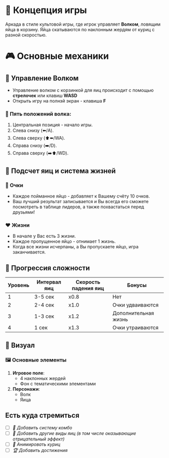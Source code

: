 # 📜 Концепция игры
Аркада в стиле культовой игры, где игрок управляет **Волком**, ловящим яйца в корзину. Яйца скатываются по наклонным жердям от куриц с разной скоростью.


# 🎮 Основные механики
## 🐺 Управление Волком

- Управление волком с корзинкой для яиц происходит с помощью **стрелочек** или клавиш **WASD**
- Открыть игру на полнэй экран - клавиша **F**

### 🕺 Пять положений волка:
1. Центральная позиция - начало игры.
2. Слева снизу (⬅️/A).
3. Слева сверху (⬆️⬅️/WA).
4. Справа снизу (➡️/D).
5. Справа сверху (➡️⬆️/WD).

## 🥚 Подсчет яиц и система жизней

### 💯 Очки

- Каждое пойманное яйцо - добавляет к Вашему счёту 10 очков.
- Ваш лучший результат записывается и Вы всегда его сможете посмотреть в таблице лидеров, а также похвастаться перед друзьями!

### ❤️ Жизни
- В начале у Вас есть 3 жизни.
- Каждое пропущенное яйцо - отнимает 1 жизнь.
- Когда все жизни исчерпаны, а Вы пропускаете яйцо, игра заканчивается.

## 🚀 Прогрессия сложности

| Уровень | Интервал яиц | Скорость падения яиц | Бонусы               |
|---------|--------------|----------------------|----------------------|
| 1       | 3-5 сек      | х0.8                 | Нет                  |
| 2       | 2-4 сек      | х1.0                 | Очки удваиваются     |
| 3       | 1-3 сек      | х1.2                 | Дополнительная жизнь |
| 4       | 1 сек        | х1.3                 | Очки утраиваются     |

## 🎨 Визуал

### 🖼️ Основные элементы
1.  **Игровое поле**:
    -   4 наклонных жердей
    -   Фон с тематическими элементами
2.  **Персонажи**:
    -   Волк
    -   Яица

## Есть куда стремиться

- [ ] *💯 Добавить систему комбо*
- [ ] *🐣 Добавить другие виды яиц (в том числе оказывающие отрицательный эффект)*
- [ ] *🐓 Анимировать куриц*
- [ ] *🏆 Добавить достижения*